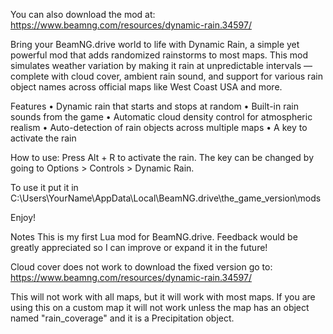 You can also download the mod at: https://www.beamng.com/resources/dynamic-rain.34597/

Bring your BeamNG.drive world to life with Dynamic Rain, a simple yet powerful mod that adds randomized rainstorms to most maps. This mod simulates weather variation by making it rain at unpredictable intervals — complete with cloud cover, ambient rain sound, and support for various rain object names across official maps like West Coast USA and more.

Features
• Dynamic rain that starts and stops at random
• Built-in rain sounds from the game
• Automatic cloud density control for atmospheric realism
• Auto-detection of rain objects across multiple maps
• A key to activate the rain

How to use:
Press Alt + R to activate the rain. The key can be changed by going to Options > Controls > Dynamic Rain.

To use it put it in C:\Users\YourName\AppData\Local\BeamNG.drive\the_game_version\mods

Enjoy!

Notes
This is my first Lua mod for BeamNG.drive. Feedback would be greatly appreciated so I can improve or expand it in the future!

Cloud cover does not work to download the fixed version go to: https://www.beamng.com/resources/dynamic-rain.34597/

This will not work with all maps, but it will work with most maps. If you are using this on a custom map it will not work unless the map has an object named "rain_coverage" and it is a Precipitation object.
